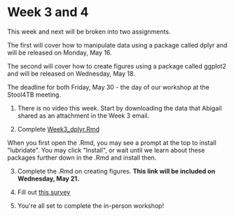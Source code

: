 # Week 3 and 4

This week and next will be broken into two assignments.

The first will cover how to manipulate data using a package called dplyr and will be released on Monday, May 16.

The second will cover how to create figures using a package called ggplot2 and will be released on Wednesday, May 18.

The deadline for both Friday, May 30 - the day of our workshop at the Stool4TB meeting.

1. There is no video this week. Start by downloading the data that Abigail shared as an attachment in the Week 3 email. 

2. Complete <a href="https://github.com/seegerab/R-workshop/blob/week3_dev/PreWorkshop/Week3/Week3%20dplyr.Rmd" target="_blank">Week3_dplyr.Rmd</a>

When you first open the .Rmd, you may  see a prompt at the top to install "lubridate". You may click "Install", or wait until we learn about these packages further down in the .Rmd and install then. 

3. Complete the .Rmd on creating figures. **This link will be included on Wednesday, May 21.**

4. Fill out <a href="https://docs.google.com/forms/d/e/1FAIpQLSc2vHKUMCgr13BO-WJCK9AGshvD_By9hNIM0PARiiMYxGQkow/viewform?usp=header" target="_blank">this survey</a>  

5. You're all set to complete the in-person workshop!
